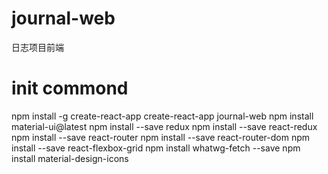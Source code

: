 # journal-web
日志项目前端

# init commond
npm install -g create-react-app
create-react-app journal-web
npm install material-ui@latest
npm install --save redux
npm install --save react-redux
npm install --save react-router
npm install --save react-router-dom
npm install --save react-flexbox-grid
npm install whatwg-fetch --save
npm install material-design-icons